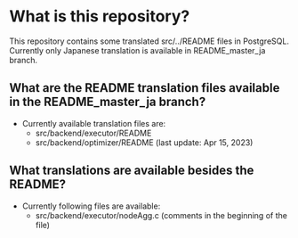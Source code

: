 # What is this repository?

This repository contains some translated src/../README files in PostgreSQL.
Currently only Japanese translation is available in README_master_ja branch.

## What are the README translation files available in the README_master_ja branch?

- Currently available translation files are:
  - src/backend/executor/README
  - src/backend/optimizer/README (last update: Apr 15, 2023)

## What translations are available besides the README?

- Currently following files are available:
  - src/backend/executor/nodeAgg.c (comments in the beginning of the file)
  